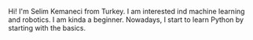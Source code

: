 Hi! I'm Selim Kemaneci from Turkey.
I am interested ind machine learning and robotics. I am kinda a beginner. 
Nowadays, I start to learn Python by starting with the basics.

<!---
kmncselim/kmncselim is a ✨ special ✨ repository because its `README.md` (this file) appears on your GitHub profile.
You can click the Preview link to take a look at your changes.
--->

